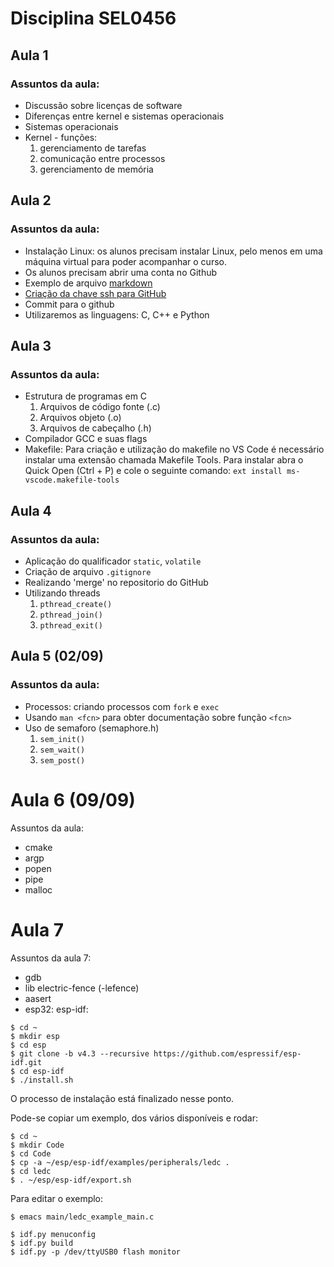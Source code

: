 # Disciplina SEL0456

## Aula 1

### Assuntos da aula:

- Discussão sobre licenças de software
- Diferenças entre kernel e sistemas operacionais
- Sistemas operacionais
- Kernel - funções:
    1. gerenciamento de tarefas
    2. comunicação entre processos
    3. gerenciamento de memória

## Aula 2

### Assuntos da aula:

- Instalação Linux: os alunos precisam instalar Linux, pelo menos em uma máquina virtual para poder acompanhar o curso.
- Os alunos precisam abrir uma conta no Github
- Exemplo de arquivo [markdown](https://guides.github.com/pdfs/markdown-cheatsheet-online.pdf)
- [Criação da chave ssh para GitHub](./texto/tutorial_chaves_github.md)
- Commit para o github
- Utilizaremos as linguagens: C, C++ e Python

## Aula 3

### Assuntos da aula:

- Estrutura de programas em C
	1. Arquivos de código fonte (.c)
	2. Arquivos objeto (.o)
	3. Arquivos de cabeçalho (.h)
- Compilador GCC e suas flags
- Makefile:
    Para criação e utilização do makefile no VS Code é necessário instalar uma extensão chamada Makefile Tools.
    Para instalar abra o Quick Open (Ctrl + P) e cole o seguinte comando:
    `ext install ms-vscode.makefile-tools`

## Aula 4

### Assuntos da aula:

- Aplicação do qualificador `static`, `volatile`
- Criação de arquivo `.gitignore`
- Realizando 'merge' no repositorio do GitHub
- Utilizando threads
	1. `pthread_create()`
	2. `pthread_join()`
	3. `pthread_exit()`

## Aula 5 (02/09)

### Assuntos da aula:

- Processos: criando processos com `fork` e `exec`
- Usando `man <fcn>` para obter documentação sobre função `<fcn>`
- Uso de semaforo (semaphore.h)
	1. `sem_init()`
	2. `sem_wait()`
	3. `sem_post()`

# Aula 6 (09/09)

Assuntos da aula:

- cmake
- argp
- popen
- pipe
- malloc

# Aula 7

Assuntos da aula 7:

- gdb
- lib electric-fence (-lefence)
- aasert
- esp32: esp-idf:

```
$ cd ~
$ mkdir esp
$ cd esp
$ git clone -b v4.3 --recursive https://github.com/espressif/esp-idf.git
$ cd esp-idf
$ ./install.sh
```

O processo de instalação está finalizado nesse ponto.

Pode-se copiar um exemplo, dos vários disponíveis e rodar:

```
$ cd ~
$ mkdir Code
$ cd Code
$ cp -a ~/esp/esp-idf/examples/peripherals/ledc .
$ cd ledc
$ . ~/esp/esp-idf/export.sh
```

Para editar o exemplo:
```
$ emacs main/ledc_example_main.c
```

```
$ idf.py menuconfig
$ idf.py build
$ idf.py -p /dev/ttyUSB0 flash monitor
```
